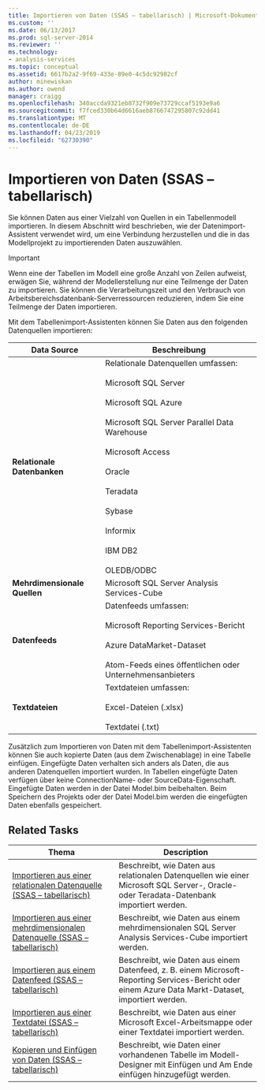 ```yaml
---
title: Importieren von Daten (SSAS – tabellarisch) | Microsoft-Dokumentation
ms.custom: ''
ms.date: 06/13/2017
ms.prod: sql-server-2014
ms.reviewer: ''
ms.technology:
- analysis-services
ms.topic: conceptual
ms.assetid: 6617b2a2-9f69-433e-89e0-4c5dc92982cf
author: minewiskan
ms.author: owend
manager: craigg
ms.openlocfilehash: 340accda9321eb8732f909e73729ccaf5193e9a6
ms.sourcegitcommit: f7fced330b64d6616aeb8766747295807c92dd41
ms.translationtype: MT
ms.contentlocale: de-DE
ms.lasthandoff: 04/23/2019
ms.locfileid: "62730390"
---
```

# <a name="import-data-ssas-tabular"></a>Importieren von Daten (SSAS – tabellarisch)
  Sie können Daten aus einer Vielzahl von Quellen in ein Tabellenmodell importieren. In diesem Abschnitt wird beschrieben, wie der Datenimport-Assistent verwendet wird, um eine Verbindung herzustellen und die in das Modellprojekt zu importierenden Daten auszuwählen.  
  
> [!IMPORTANT]  
>  Wenn eine der Tabellen im Modell eine große Anzahl von Zeilen aufweist, erwägen Sie, während der Modellerstellung nur eine Teilmenge der Daten zu importieren. Sie können die Verarbeitungszeit und den Verbrauch von Arbeitsbereichsdatenbank-Serverressourcen reduzieren, indem Sie eine Teilmenge der Daten importieren.  
  
 Mit dem Tabellenimport-Assistenten können Sie Daten aus den folgenden Datenquellen importieren:  
  
|**Data Source**|**Beschreibung**|  
|---------------------|---------------------|  
|**Relationale Datenbanken**|Relationale Datenquellen umfassen:<br /><br /> Microsoft SQL Server<br /><br /> Microsoft SQL Azure<br /><br /> Microsoft SQL Server Parallel Data Warehouse<br /><br /> Microsoft Access<br /><br /> Oracle<br /><br /> Teradata<br /><br /> Sybase<br /><br /> Informix<br /><br /> IBM DB2<br /><br /> OLEDB/ODBC|  
|**Mehrdimensionale Quellen**|Microsoft SQL Server Analysis Services-Cube|  
|**Datenfeeds**|Datenfeeds umfassen:<br /><br /> Microsoft Reporting Services-Bericht<br /><br /> Azure DataMarket-Dataset<br /><br /> Atom-Feeds eines öffentlichen oder Unternehmensanbieters|  
|**Textdateien**|Textdateien umfassen:<br /><br /> Excel-Dateien (.xlsx)<br /><br /> Textdatei (.txt)|  
  
 Zusätzlich zum Importieren von Daten mit dem Tabellenimport-Assistenten können Sie auch kopierte Daten (aus dem Zwischenablage) in eine Tabelle einfügen. Eingefügte Daten verhalten sich anders als Daten, die aus anderen Datenquellen importiert wurden. In Tabellen eingefügte Daten verfügen über keine ConnectionName- oder SourceData-Eigenschaft. Eingefügte Daten werden in der Datei Model.bim beibehalten. Beim Speichern des Projekts oder der Datei Model.bim werden die eingefügten Daten ebenfalls gespeichert.  
  
## <a name="related-tasks"></a>Related Tasks  
  
|Thema|Description|  
|-----------|-----------------|  
|[Importieren aus einer relationalen Datenquelle &#40;SSAS – tabellarisch&#41;](import-from-a-relational-data-source-ssas-tabular.md)|Beschreibt, wie Daten aus relationalen Datenquellen wie einer Microsoft SQL Server-, Oracle- oder Teradata-Datenbank importiert werden.|  
|[Importieren aus einer mehrdimensionalen Datenquelle &#40;SSAS – tabellarisch&#41;](import-from-a-multidimensional-data-source-ssas-tabular.md)|Beschreibt, wie Daten aus einem mehrdimensionalen SQL Server Analysis Services-Cube importiert werden.|  
|[Importieren aus einem Datenfeed &#40;SSAS – tabellarisch&#41;](import-from-a-data-feed-ssas-tabular.md)|Beschreibt, wie Daten aus einem Datenfeed, z. B. einem Microsoft-Reporting Services-Bericht oder einem Azure Data Markt-Dataset, importiert werden.|  
|[Importieren aus einer Textdatei &#40;SSAS – tabellarisch&#41;](import-from-a-text-file-ssas-tabular.md)|Beschreibt, wie Daten aus einer Microsoft Excel-Arbeitsmappe oder einer Textdatei importiert werden.|  
|[Kopieren und Einfügen von Daten &#40;SSAS – tabellarisch&#41;](copy-and-paste-data-ssas-tabular.md)|Beschreibt, wie Daten einer vorhandenen Tabelle im Modell-Designer mit Einfügen und Am Ende einfügen hinzugefügt werden.|  
  
  
